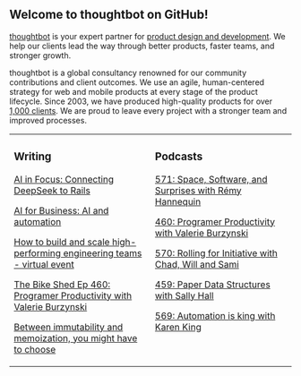## Welcome to thoughtbot on GitHub!

[thoughtbot][1] is your expert partner for [product design and development][2].
We help our clients lead the way through better products, faster teams, and stronger growth.

thoughtbot is a global consultancy renowned for our community contributions and
client outcomes. We use an agile, human-centered strategy for web and mobile
products at every stage of the product lifecycle. Since 2003, we have produced
high-quality products for over [1,000 clients][3]. We are proud to leave every
project with a stronger team and improved processes.

<table><tr><td valign="top" width="50%">

### Writing

<!-- blog starts -->
[AI in Focus: Connecting DeepSeek to Rails](https://feed.thoughtbot.com/link/24077/17013534/ai-in-focus:connecting-deepseek-to-rails)

[AI for Business: AI and automation](https://feed.thoughtbot.com/link/24077/17012688/automation-and-ai)

[How to build and scale high-performing engineering teams - virtual event](https://feed.thoughtbot.com/link/24077/17012386/how-to-build-and-scale-high-performing-engineering-teams-virtual-event)

[The Bike Shed Ep 460: Programer Productivity with Valerie Burzynski](https://feed.thoughtbot.com/link/24077/17012141/the-bike-shed-ep-460-programer-productivity-with-valerie-burzynski)

[Between immutability and memoization, you might have to choose](https://feed.thoughtbot.com/link/24077/17011872/between-immutability-and-memoization-you-might-have-to-choose)

<!-- blog ends -->
</td><td valign="top" width="50%">

### Podcasts

<!-- podcasts starts -->
[571: Space, Software, and Surprises with Rémy Hannequin](https://podcast.thoughtbot.com/571)

[460: Programer Productivity with Valerie Burzynski](https://bikeshed.thoughtbot.com/460)

[570: Rolling for Initiative with Chad, Will and Sami](https://podcast.thoughtbot.com/570)

[459: Paper Data Structures with Sally Hall](https://bikeshed.thoughtbot.com/459)

[569: Automation is king with Karen King](https://podcast.thoughtbot.com/569)

<!-- podcasts ends -->
</td></tr></table>

[1]: https://thoughtbot.com
[2]: https://thoughtbot.com/services
[3]: https://thoughtbot.com/case-studies
